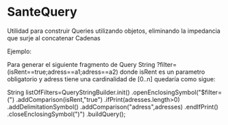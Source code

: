 # SanteQuery
Utilidad para construir Queries utilizando objetos, eliminando la impedancia que surje al concatenar Cadenas

Ejemplo:

Para generar el siguiente fragmento de Query String ?filter=(isRent==true;adress==a1;adress==a2) donde isRent es un parametro obligatorio y adress tiene una cardinalidad de [0..n] quedaría como sigue:

String listOfFilters=QueryStringBuilder.init()
							.openEnclosingSymbol("$filter=(")
							.addComparison(isRent,"true")
							.ifPrint(adresses.length>0)
								.addDelimitationSymbol()
								.addComparison("adress",adresses)
							.endIfPrint()
							.closeEnclosingSymbol(")")
							.buildQuery();

